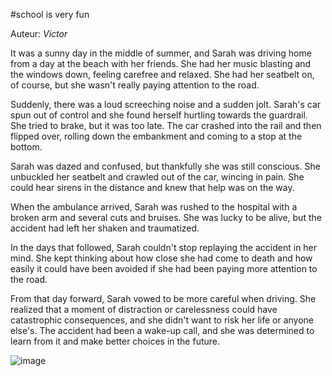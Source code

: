 #school is very fun

Auteur: *Victor*

It was a sunny day in the middle of summer, and Sarah was driving home from a day at the beach with her friends. She had her music blasting and the windows down, feeling carefree and relaxed. She had her seatbelt on, of course, but she wasn't really paying attention to the road.

Suddenly, there was a loud screeching noise and a sudden jolt. Sarah's car spun out of control and she found herself hurtling towards the guardrail. She tried to brake, but it was too late. The car crashed into the rail and then flipped over, rolling down the embankment and coming to a stop at the bottom.

Sarah was dazed and confused, but thankfully she was still conscious. She unbuckled her seatbelt and crawled out of the car, wincing in pain. She could hear sirens in the distance and knew that help was on the way.

When the ambulance arrived, Sarah was rushed to the hospital with a broken arm and several cuts and bruises. She was lucky to be alive, but the accident had left her shaken and traumatized.

In the days that followed, Sarah couldn't stop replaying the accident in her mind. She kept thinking about how close she had come to death and how easily it could have been avoided if she had been paying more attention to the road.

From that day forward, Sarah vowed to be more careful when driving. She realized that a moment of distraction or carelessness could have catastrophic consequences, and she didn't want to risk her life or anyone else's. The accident had been a wake-up call, and she was determined to learn from it and make better choices in the future.

![image](https://user-images.githubusercontent.com/91462950/222737330-4164c173-713f-4163-aa6f-d4db2142123d.png)
